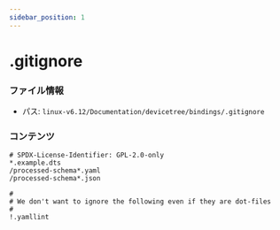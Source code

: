 ```yaml
---
sidebar_position: 1
---
```

# .gitignore

### ファイル情報

- パス: `linux-v6.12/Documentation/devicetree/bindings/.gitignore`

### コンテンツ

```gitignore
# SPDX-License-Identifier: GPL-2.0-only
*.example.dts
/processed-schema*.yaml
/processed-schema*.json

#
# We don't want to ignore the following even if they are dot-files
#
!.yamllint

```
